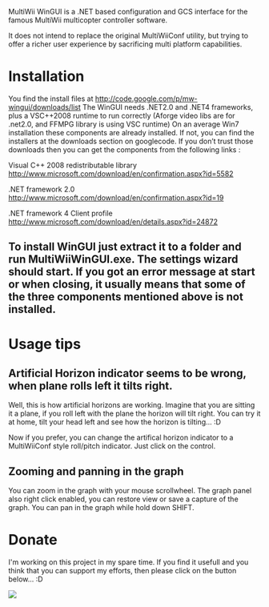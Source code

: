 MultiWii WinGUI is a .NET based configuration and GCS interface for the famous MultiWii multicopter controller software.

It does not intend to replace the original MultiWiiConf utility, but trying to offer a richer user experience by sacrificing multi platform capabilities.

# Installation #
You find the install files at http://code.google.com/p/mw-wingui/downloads/list
The WinGUI  needs .NET2.0 and .NET4 frameworks, plus a VSC++2008 runtime to run correctly (Aforge video libs are for .net2.0, and FFMPG library is using VSC runtime) On an average Win7 installation these components are already installed. If not, you can find the installers at the downloads section on googlecode. If you don’t trust those downloads then you can get the components from the following links :

Visual C++ 2008 redistributable library
http://www.microsoft.com/download/en/confirmation.aspx?id=5582

.NET framework 2.0
http://www.microsoft.com/download/en/confirmation.aspx?id=19

.NET framework 4 Client profile
http://www.microsoft.com/download/en/details.aspx?id=24872

To install WinGUI just extract it to a folder and run MultiWiiWinGUI.exe. The settings wizard should start. If you got an error message at start or when closing, it usually means that some of the three components mentioned above is not installed.
---
# Usage tips #
## Artificial Horizon indicator seems to be wrong, when plane rolls left it tilts right. ##
Well, this is how artificial horizons are working. Imagine that you are sitting it a plane, if you roll left with the plane the horizon will tilt right. You can try it at home, tilt your head left and see how the horizon is tilting… :D

Now if you prefer, you can change the artifical horizon indicator to a MultiWiiConf style roll/pitch indicator. Just click on the control.

## Zooming and panning in the graph ##
You can zoom in the graph with your mouse scrollwheel. The graph panel also right click enabled, you can restore view or save a capture of the graph. You can pan in the graph while hold down SHIFT.

# Donate #
I'm working on this project in my spare time. If you find it usefull and you think that you can support my efforts, then please click on the button below... :D

[![](https://www.paypalobjects.com/en_US/i/btn/btn_donate_LG.gif)](https://www.paypal.com/cgi-bin/webscr?cmd=_donations&business=GNCWUBYAGA35L&lc=HU&item_name=Andras%20Schaffer&currency_code=EUR&bn=PP%2dDonationsBF%3abtn_donate_LG%2egif%3aNonHosted)